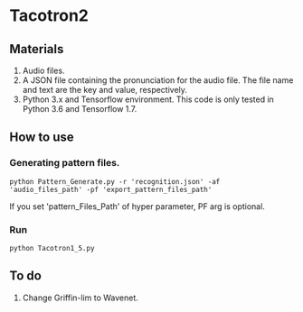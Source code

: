 # Tacotron2
## Materials
1. Audio files.
2. A JSON file containing the pronunciation for the audio file. The file name and text are the key and value, respectively.
3. Python 3.x and Tensorflow environment. This code is only tested in Python 3.6 and Tensorflow 1.7.

## How to use
### Generating pattern files.

    python Pattern_Generate.py -r 'recognition.json' -af 'audio_files_path' -pf 'export_pattern_files_path'

If you set 'pattern_Files_Path' of hyper parameter, PF arg is optional.

### Run

    python Tacotron1_5.py
    
## To do
1. Change Griffin-lim to Wavenet.

